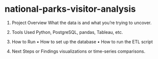 # national-parks-visitor-analysis

1.	Project Overview
What the data is and what you’re trying to uncover.

2.	Tools Used
Python, PostgreSQL, pandas, Tableau, etc.

3.	How to Run
	•	How to set up the database
	•	How to run the ETL script

4.	Next Steps or Findings
visualizations or time-series comparisons.